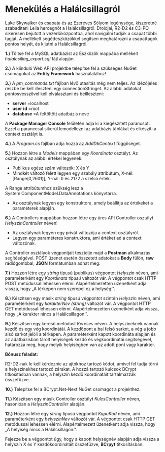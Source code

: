 # Menekülés a Halálcsillagról

Luke Skywalker és csapata és az Ezeréves Sólyom legénysége, kiszeretné szabadítani Leila hercegnőt a Halálcsillagról. Droidjai, R2-D2 és C3-PO sikeresen bejutott a vezérlőközpontba, ahol navigálni tudják a csapat többi tagját.
 A mellékelt segédeszközökkel segítsen meghatározni a csapattagok pontos helyét, és kijutni a Halálcsillagról.

**1.)** Töltse fel a MySQL adatbázist az Eszközök mappába mellékelt _halalcsillag\_export.sql_ fájl alapján.

**2.)** A kiinduló Web API projektbe telepítse fel a szükséges NuGet csomagokat az **Entity Framework** használatához!

**3.)** A _pm\_commands.txt_ fájlban lévő utasítás még nem teljes. Az idézőjeles részbe be kell illeszteni egy connectionStringet. Az alábbi adatokat pontosvesszővel kell elválasztani és beilleszteni:

- **server** =localhost
- **user** **id** =root
- **database** =A feltöltött adatbázis neve

A **Package Manager Console** felületén adja ki a kiegészített parancsot. Ezzel a paranccsal sikerül lemodellezni az adatbázis táblákat és elkészíti a context osztályt is.

**4.)** A _Program.cs_ fájlban adja hozzá az _AddDbContext_ függőséget.

**5.)** Hozzon létre a _Models_ mappában egy _Koordinata_ osztályt. Az osztálynak az alábbi értékei legyenek:

- Publikus egész szám változók: X és Y
- Mindkét változó felett legyen egy szabály attribútum, X-nél: [Range(0,2601)], Y-nál: 0 és 2172 a szélső érték.

A Range attribútumhoz szükség lesz a System.ComponentModel.DataAnnotations könyvtárra.

- Az osztálynak legyen egy konstruktora, amely beállítja az értékeket a paraméterek alapján.

**6.)** A Controllers mappában hozzon létre egy üres API Controller osztályt _HelyszinController_ néven!

- Az osztálynak legyen egy privát változója a context osztályról.
- Legyen egy paraméteres konstruktora, ami értéket ad a context változónak.

A Controller osztályok végpontjait tesztelje majd a **Postman** alkalmazás segítéségével. POST üzenet esetén összetett adatokat a **Body** fülön, **raw** rádiógombbal, **JSON** formátumban adhat meg.

**7.)** Hozzon létre egy _string_ típusú (publikus) végpontot _Helyszin_ néven, ami paraméterként egy _Koordinata típusú_ változót vár. A végpontot csak HTTP POST metódussal lehessen elérni. Alapértelmezetten üzenetként adja vissza, hogy „A térképen nem szerepel ez a helység.&quot;.

**8.)** Készítsen egy másik _string_ típusú végpontot szintén _Helyszin_ néven, ami paraméterként egy _karakterNev (string)_ változót vár. A végpontot HTTP GET metódussal lehessen elérni. Alapértelmezetten üzenetként adja vissza, hogy „A karakter nincs a Halálcsillagon.&quot;.

**9.)** Készítsen egy kereső metódust _Kereses_ néven. A helyszíneknek vannak kezdő és egy vég koordinátái. A kezdőpont a bal felső sarkot, a vég a jobb alsó sarkot jelöli a térképen. A paraméterként kapott koordináta alapján és az adatbázisban tárolt helyiségek kezdő és végkoordinátái segítségével, határozza meg, hogy melyik helyiségben van az adott pont vagy karakter.

**Bónusz feladat:**

R2-D2-nak le kell kérdeznie az ajtókhoz tartozó kódot, amivel fel tudja törni a helyszínekhez tartozó zárakat. A hozzá tartozó kulcsok BCrypt titkosításban vannak, a helyszín kezdő koordinátáit tartalmazzák összefűzve.

**10.)** Telepítse fel a BCrypt.Net-Next NuGet csomagot a projekthez.

**11.)** Készítsen egy másik Controller osztályt _KulcsController_ néven, hasonlóan a _HelyszinController_ alapján.

**12.)** Hozzon létre egy _string_ típusú végpontot _KapuKod_ néven, ami paraméterként egy _helyszinNev_ változót vár. A végpontot csak HTTP GET metódussal lehessen elérni. Alapértelmezett üzenetként adja vissza, hogy „A helyiség nincs a Halálcsillagon.&quot;.

Fejezze be a végpontot úgy, hogy a kapott helységnév alapján adja vissza a helyszín X és Y kezdőkoordinátáit összefűzve, **BCrpyt** titkosításban.
